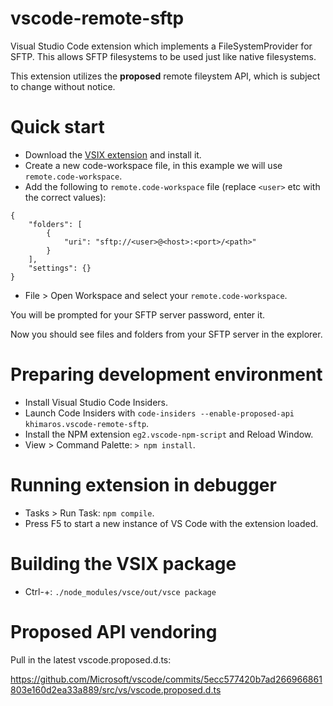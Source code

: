# vscode-remote-sftp

Visual Studio Code extension which implements a FileSystemProvider for SFTP. This allows SFTP filesystems to be used just like native filesystems.

This extension utilizes the **proposed** remote fileystem API, which is subject to change without notice.

# Quick start

* Download the [VSIX extension](https://src.rabidgeek.com/rabidgeek/vscode-remote-sftp/raw/master/vscode-remote-sftp-0.0.1.vsix) and install it.
* Create a new code-workspace file, in this example we will use `remote.code-workspace`.
* Add the following to `remote.code-workspace` file (replace `<user>` etc with the correct values):

```
{
	"folders": [
		{
    		"uri": "sftp://<user>@<host>:<port>/<path>"
		}
	],
	"settings": {}
}
```

* File > Open Workspace and select your `remote.code-workspace`.

You will be prompted for your SFTP server password, enter it.

Now you should see files and folders from your SFTP server in the explorer.

# Preparing development environment

* Install Visual Studio Code Insiders.
* Launch Code Insiders with `code-insiders --enable-proposed-api khimaros.vscode-remote-sftp`.
* Install the NPM extension `eg2.vscode-npm-script` and Reload Window.
* View > Command Palette: `> npm install`.

# Running extension in debugger

* Tasks > Run Task: `npm compile`.
* Press F5 to start a new instance of VS Code with the extension loaded.

# Building the VSIX package

* Ctrl-+: `./node_modules/vsce/out/vsce package`

# Proposed API vendoring

Pull in the latest vscode.proposed.d.ts:

https://github.com/Microsoft/vscode/commits/5ecc577420b7ad266966861803e160d2ea33a889/src/vs/vscode.proposed.d.ts